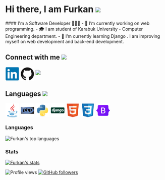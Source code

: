 <h1> Hi there, I am Furkan <img src = "https://raw.githubusercontent.com/MartinHeinz/MartinHeinz/master/wave.gif" width = 35px> </h1> <!-- **Furkan-Ahmet-Ozdemir/Furkan-Ahmet-Ozdemir** is a ✨ _special_ ✨ repository because its `README.md` (this file) appears on your GitHub profile. Here are some ideas to get you started: - 🔭 I’m currently working on ... - 🌱 I’m currently learning ... - 👯 I’m looking to collaborate on ... - 🤔 I’m looking for help with ... - 💬 Ask me about ... - 📫 How to reach me: ... - 😄 Pronouns: ... - ⚡ Fun fact: ... --> #### I'm a Software Developer 👩🏻‍💻 - 🔭 I’m currently working on web programming. - 🎓 I am student of Karabuk University - Computer Engineering department. - 🌱 I’m currently learning Django . I am improving myself on web development and back-end development. <h2> Connect with me <img src='https://raw.githubusercontent.com/ShahriarShafin/ShahriarShafin/main/Assets/handshake.gif' width="100px"> </h2> <a href = 'https://www.linkedin.com/in/furkan-ahmet-özdemir-09a79a198'> <img width = '44px' align= 'center' src="https://raw.githubusercontent.com/devicons/devicon/master/icons/linkedin/linkedin-original.svg"/></a> <a href = 'https://www.github.com/Furkan-Ahmet-Ozdemir'> <img width = '44px' align= 'center' src="https://raw.githubusercontent.com/devicons/devicon/master/icons/github/github-original.svg"/></a> <a href="mailto: furkanahmetozdemir@hotmail.com"><img  src="https://img.shields.io/badge/Gmail-D14836?style=for-the-badge&logo=gmail&logoColor=white"></a> <h2> Languages <img src = "https://media2.giphy.com/media/QssGEmpkyEOhBCb7e1/giphy.gif?cid=ecf05e47a0n3gi1bfqntqmob8g9aid1oyj2wr3ds3mg700bl&rid=giphy.gif" width = 32px> </h2> <p align='left'> <img width ='44px' align='center'  src ='https://raw.githubusercontent.com/devicons/devicon/master/icons/java/java-original.svg'> <img width ='44px' align='center'  src ='https://raw.githubusercontent.com/devicons/devicon/master/icons/php/php-original.svg'> <img width ='44px' align='center'  src ='https://raw.githubusercontent.com/devicons/devicon/master/icons/python/python-original.svg'> <img width ='44px' align='center'  src ='https://raw.githubusercontent.com/devicons/devicon/master/icons/django/django-original.svg'> <!-- <img width ='44px' align='center'  src ='https://raw.githubusercontent.com/devicons/devicon/master/icons/numpy/numpy-original.svg'> --> <img width ='44px' align='center' src ='https://raw.githubusercontent.com/devicons/devicon/master/icons/html5/html5-original.svg'> <img width ='44px' align='center' src ='https://raw.githubusercontent.com/devicons/devicon/master/icons/css3/css3-original.svg'> <img width ='44px' align='center' src ='https://raw.githubusercontent.com/devicons/devicon/master/icons/bootstrap/bootstrap-original.svg'> <!-- <img width ='44px' align='center'  src ='https://raw.githubusercontent.com/devicons/devicon/master/icons/javascript/javascript-original.svg'> --> <!-- <img width ='44px' align='center' src ='https://raw.githubusercontent.com/devicons/devicon/master/icons/jquery/jquery-original.svg'> --> <!-- <img width ='44px' align='center' src ='https://raw.githubusercontent.com/devicons/devicon/master/icons/nodejs/nodejs-original.svg'> --> <!-- <img width ='44px' align='center' src ='https://raw.githubusercontent.com/devicons/devicon/master/icons/nextjs/nextjs-original.svg'> --> <!-- <img width ='44px' align='center' src ='https://raw.githubusercontent.com/devicons/devicon/master/icons/react/react-original.svg'> --> <!-- <img width ='44px' align='center' src ='https://raw.githubusercontent.com/devicons/devicon/master/icons/haskell/haskell-original.svg'> --> <!-- <img width ='44px' align='center' src ='https://raw.githubusercontent.com/devicons/devicon/master/icons/heroku/heroku-original.svg'> --> <!-- <img width ='44px' align='center' src ='https://raw.githubusercontent.com/devicons/devicon/master/icons/intellij/intellij-idea.svg'> <img width ='44px' align='center' src ='https://raw.githubusercontent.com/devicons/devicon/master/icons/visualstudio/visualstudio-plain.svg'> <img width ='44px' align='center' src ='https://raw.githubusercontent.com/devicons/devicon/master/icons/vscode/vscode-original.svg'> <img width ='44px' align='center' src ='https://raw.githubusercontent.com/devicons/devicon/master/icons/git/git-original.svg'> <img width ='44px' align='center' src ='https://raw.githubusercontent.com/devicons/devicon/master/icons/github/github-original.svg'> --> <!-- <img width ='44px' align='center' src ='https://raw.githubusercontent.com/devicons/devicon/master/icons/gitlab/gitlab-original.svg'> --> <!-- <img width ='44px' align='center' src ='https://raw.githubusercontent.com/devicons/devicon/master/icons/linux/linux-original.svg'> --> <!-- <img width ='44px' align='center' src ='https://raw.githubusercontent.com/devicons/devicon/master/icons/ubuntu/ubuntu-plain.svg'> --> <!-- <img width ='44px' align='center' src ='https://raw.githubusercontent.com/devicons/devicon/master/icons/pycharm/pycharm-original.svg'> --> <!-- <img width ='44px' align='center' src ='https://raw.githubusercontent.com/devicons/devicon/master/icons/atom/atom-original.svg'>  --> <!-- <img width ='44px' align='center' src ='https://raw.githubusercontent.com/devicons/devicon/master/icons/confluence/confluence-original.svg'>  --> </p> 

### Languages

![Furkan's top languages](https://github-readme-stats.vercel.app/api/top-langs?username=Furkan-Ahmet-Ozdemir&show_icons=true&theme=radical&locale=en&layout=compact)

### Stats
<!-- [![Furkan's github streak](https://github-readme-streak-stats.herokuapp.com/?user=Furkan-Ahmet-Ozdemir&theme=tokyonight)](https://github.com/Furkan-Ahmet-Ozdemir/github-readme-streak-stats) -->
[![Furkan's stats](https://github-readme-stats.vercel.app/api?username=Furkan-Ahmet-Ozdemir&langs_count=3&layout=compact&show_icons=true&theme=tokyonight&count_private=true&include_all_commits=true)](https://github.com/Furkan-Ahmet-Ozdemir/github-readme-stats)

![Profile views](https://gpvc.arturio.dev/Furkan-Ahmet-Ozdemir)
[![GitHub followers](https://img.shields.io/github/followers/Furkan-Ahmet-Ozdemir.svg?style=social&label=Follow&maxAge=2592000)](https://github.com/Furkan-Ahmet-Ozdemir?tab=followers)
